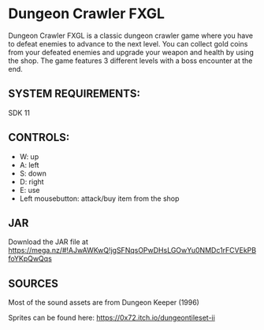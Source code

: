 # Dungeon Crawler FXGL
Dungeon Crawler FXGL is a classic dungeon crawler game where you have to defeat enemies to advance to the next level. You can collect gold coins from your defeated enemies and upgrade your weapon and health by using the shop. The game features 3 different levels with a boss encounter at the end.

## SYSTEM REQUIREMENTS:
SDK 11

## CONTROLS:
* W: up
* A: left
* S: down
* D: right
* E: use
* Left mousebutton: attack/buy item from the shop

## JAR
Download the JAR file at https://mega.nz/#!AJwAWKwQ!jgSFNqsOPwDHsLGOwYu0NMDc1rFCVEkPBfoYKpQwQqs

## SOURCES
Most of the sound assets are from Dungeon Keeper (1996)

Sprites can be found here: https://0x72.itch.io/dungeontileset-ii
